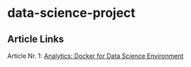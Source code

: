 # data-science-project

## Article Links
Article Nr. 1: [Analytics: Docker for Data Science Environment](https://lemariva.com/blog/2018/12/analytics-docker-for-data-science-environment)
